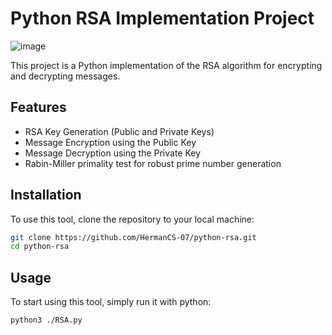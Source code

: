 # Python RSA Implementation Project
![image](https://github.com/user-attachments/assets/7f34724f-e15d-4c0e-8172-6970b7d21d2a)

This project is a Python implementation of the RSA algorithm for encrypting and decrypting messages.

## Features

* RSA Key Generation (Public and Private Keys)
* Message Encryption using the Public Key
* Message Decryption using the Private Key
* Rabin-Miller primality test for robust prime number generation

## Installation

To use this tool, clone the repository to your local machine:

```bash
git clone https://github.com/HermanCS-07/python-rsa.git
cd python-rsa
```

## Usage
To start using this tool, simply run it with python:

```bash
python3 ./RSA.py
```



